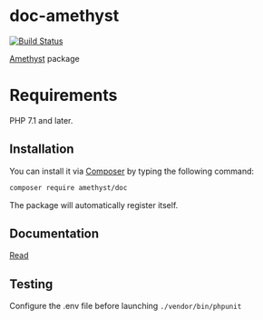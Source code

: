 # doc-amethyst

[![Build Status](https://travis-ci.org/amethyst/doc.svg?branch=master)](https://travis-ci.org/amethyst/doc)

[Amethyst](https://github.com/railken/amethyst) package

# Requirements

PHP 7.1 and later.

## Installation

You can install it via [Composer](https://getcomposer.org/) by typing the following command:

```bash
composer require amethyst/doc
```

The package will automatically register itself.

## Documentation

[Read](docs/index.md)

## Testing

Configure the .env file before launching `./vendor/bin/phpunit`